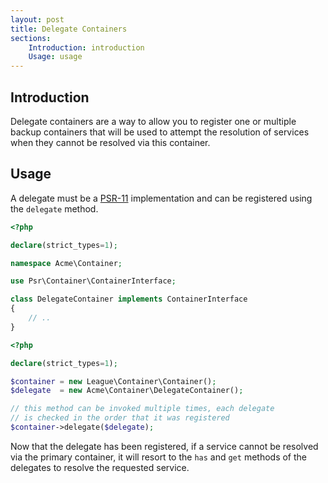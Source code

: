 ```yaml
---
layout: post
title: Delegate Containers
sections:
    Introduction: introduction
    Usage: usage
---
```

## Introduction

Delegate containers are a way to allow you to register one or multiple backup containers that will be used to attempt the resolution of services when they cannot be resolved via this container.

## Usage

A delegate must be a [PSR-11](https://github.com/php-fig/fig-standards/blob/master/accepted/PSR-11-container.md) implementation and can be registered using the `delegate` method.

~~~ php
<?php 

declare(strict_types=1);

namespace Acme\Container;

use Psr\Container\ContainerInterface;

class DelegateContainer implements ContainerInterface
{
    // ..
}
~~~

~~~ php
<?php 

declare(strict_types=1);

$container = new League\Container\Container();
$delegate  = new Acme\Container\DelegateContainer();

// this method can be invoked multiple times, each delegate
// is checked in the order that it was registered
$container->delegate($delegate);
~~~

Now that the delegate has been registered, if a service cannot be resolved via the primary container, it will resort to the `has` and `get` methods of the delegates to resolve the requested service.


